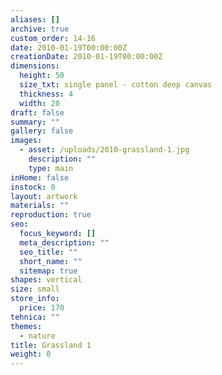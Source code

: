 ```yaml
---
aliases: []
archive: true
custom_order: 14-16
date: 2010-01-19T00:00:00Z
creationDate: 2010-01-19T00:00:00Z
dimensions:
  height: 50
  size_txt: single panel - cotton deep canvas
  thickness: 4
  width: 20
draft: false
summary: ""
gallery: false
images:
  - asset: /uploads/2010-grassland-1.jpg
    description: ""
    type: main
inHome: false
instock: 0
layout: artwork
materials: ""
reproduction: true
seo:
  focus_keyword: []
  meta_description: ""
  seo_title: ""
  short_name: ""
  sitemap: true
shapes: vertical
size: small
store_info:
  price: 170
tehnica: ""
themes:
  - nature
title: Grassland 1
weight: 0
---
```

